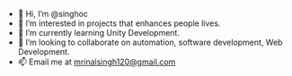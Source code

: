 - 👋 Hi, I’m @singhoc
- 👀 I’m interested in projects that enhances people lives.
- 🌱 I’m currently learning Unity Development.
- 💞️ I’m looking to collaborate on automation, software development, Web Development.
- 📫 Email me at mrinalsingh120@gmail.com
